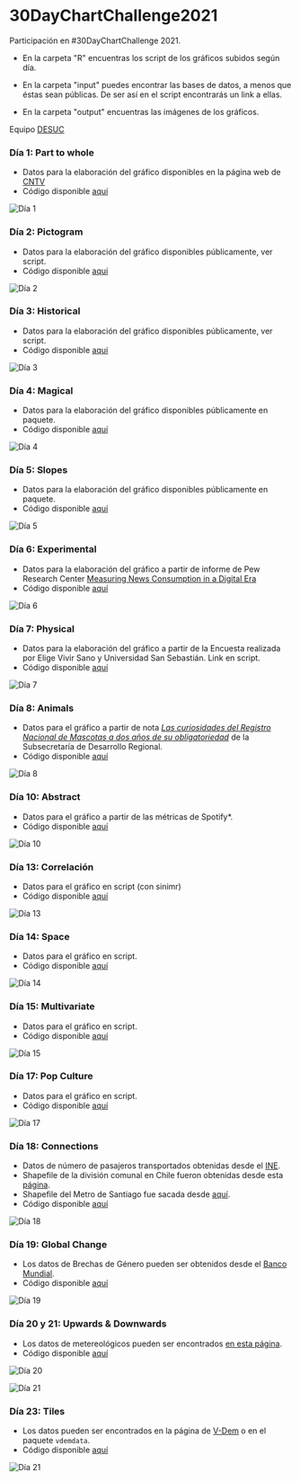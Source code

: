 # 30DayChartChallenge2021
Participación en #30DayChartChallenge 2021.

- En la carpeta "R" encuentras los script de los gráficos subidos según día.

- En la carpeta "input" puedes encontrar las bases de datos, a menos que éstas sean públicas. De ser así en el script encontrarás un link a ellas.

- En la carpeta "output" encuentras las imágenes de los gráficos.

Equipo [DESUC](http://sociologia.uc.cl/desuc/quienes-somos-desuc/)

### Día 1: Part to whole 

- Datos para la elaboración del gráfico disponibles en la página web de [CNTV](https://www.cntv.cl/estudios-y-estadisticas/encuesta-nacional-de-television/)
- Código disponible [aquí](/R/01-part_to_whole.R)

![Día 1](output/01-part-to-whole.png)

### Día 2: Pictogram

- Datos para la elaboración del gráfico disponibles públicamente, ver script.
- Código disponible [aquí](/R/02-pictogram.R)

![Día 2](output/02-pictogram.png)

### Día 3: Historical

- Datos para la elaboración del gráfico disponibles públicamente, ver script.
- Código disponible [aquí](/R/03-historical.R)

![Día 3](output/03-historical.png)

### Día 4: Magical

- Datos para la elaboración del gráfico disponibles públicamente en paquete.
- Código disponible [aquí](/R/04-magical.R)

![Día 4](output/04-magical.png)

### Día 5: Slopes

- Datos para la elaboración del gráfico disponibles públicamente en paquete.
- Código disponible [aquí](/R/05-slopes.R)

![Día 5](output/05-slopes.png)

### Día 6: Experimental

- Datos para la elaboración del gráfico a partir de informe de Pew Research Center 
[Measuring News Consumption in a Digital Era][06-pew]
- Código disponible [aquí](/R/06-experimental.R)

[06-pew]: https://www.journalism.org/2020/12/08/measuring-news-consumption-in-a-digital-era/

![Día 6](output/06-experimental.png)


### Día 7: Physical

- Datos para la elaboración del gráfico a partir de la Encuesta realizada por Elige Vivir Sano y Universidad San Sebastián. Link en script.
- Código disponible [aquí](/R/07-physical.R)

![Día 7](output/07-physical.png)

### Día 8: Animals

- Datos para el gráfico a partir de nota [*Las curiosidades del Registro Nacional de Mascotas a dos años de su obligatoriedad*][08-subdere] de la Subsecretaría de Desarrollo Regional.
- Código disponible [aquí](/R/08-lollipop.R)

[08-subdere]: http://www.subdere.gov.cl/sala-de-prensa/las-curiosidades-del-registro-nacional-de-mascotas-dos-a%C3%B1os-de-su-obligatoriedad

![Día 8](output/08-lollipop_mascotas.png)


### Día 10: Abstract

- Datos para el gráfico a partir de las métricas de Spotify*.
- Código disponible [aquí](/R/10-abstract.R)

![Día 10](output/10-abstract_taylor_swift.png)

### Día 13: Correlación

- Datos para el gráfico en script (con sinimr)
- Código disponible [aquí](/R/13-correlation.R)

![Día 13](output/13-correlation.png)

### Día 14: Space

- Datos para el gráfico en script.
- Código disponible [aquí](/R/14-space.py)

![Día 14](output/14-space.png)

### Día 15: Multivariate

- Datos para el gráfico en script.
- Código disponible [aquí](/R/15-multivariate.R)

![Día 15](output/15-multivariate.png)

### Día 17: Pop Culture

- Datos para el gráfico en script.
- Código disponible [aquí](/R/17-pop_culture.R)

![Día 17](output/17_pop_culture.png)

### Día 18: Connections

- Datos de número de pasajeros transportados obtenidas desde el [INE](https://www.ine.cl/estadisticas/economia/transporte-y-comunicaciones/transporte-y-comunicaciones).
- Shapefile de la división comunal en Chile fueron obtenidas desde esta [página](https://www.bcn.cl/siit/mapas_vectoriales/index_html).
- Shapefile del Metro de Santiago fue sacada desde [aquí](https://ideocuc-ocuc.hub.arcgis.com/datasets/a728b2ad4b6d41359a1d4514ece5f05f_0).
- Código disponible [aquí](/R/18-connections.R)

![Día 18](output/18-connections.png)

### Día 19: Global Change

- Los datos de Brechas de Género pueden ser obtenidos desde el [Banco Mundial](https://tcdata360.worldbank.org/indicators/af52ebe9?country=BRA&indicator=27959&viz=line_chart&years=2006,2020).
- Código disponible [aquí](/R/19-global_change.R)

![Día 19](output/19-global_change.png)

### Día 20 y 21: Upwards & Downwards

- Los datos de metereológicos pueden ser encontrados [en esta página](http://www.cr2.cl).
- Código disponible [aquí](/R/20-upwards.R)

![Día 20](output/20-upwards.gif)

![Día 21](output/21-downwards.gif)

### Día 23: Tiles

- Los datos pueden ser encontrados en la página de [V-Dem](https://www.v-dem.net/en/) o en el paquete `vdemdata`.
- Código disponible [aquí](/R/23-tiles.R)

![Día 21](output/23-tiles.png)
